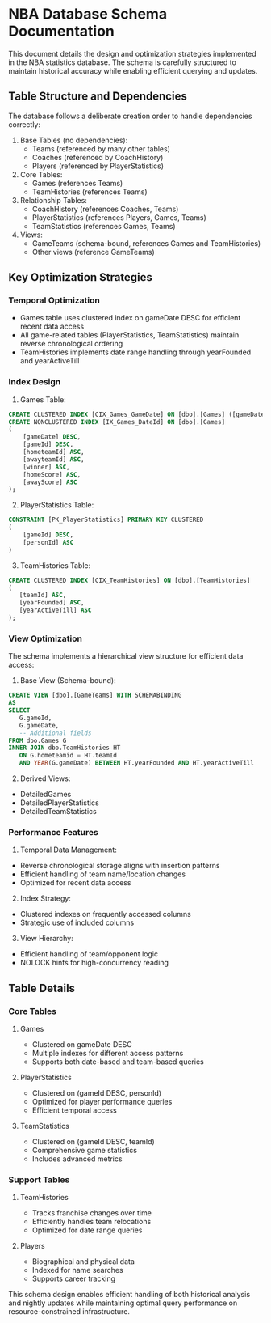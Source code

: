 # NBA Database Schema Documentation

This document details the design and optimization strategies implemented in the NBA statistics database. The schema is carefully structured to maintain historical accuracy while enabling efficient querying and updates.

## Table Structure and Dependencies

The database follows a deliberate creation order to handle dependencies correctly:

1. Base Tables (no dependencies):
   - Teams (referenced by many other tables)
   - Coaches (referenced by CoachHistory)
   - Players (referenced by PlayerStatistics)
2. Core Tables:
   - Games (references Teams)
   - TeamHistories (references Teams)
3. Relationship Tables:
   - CoachHistory (references Coaches, Teams)
   - PlayerStatistics (references Players, Games, Teams)
   - TeamStatistics (references Games, Teams)
4. Views:
   - GameTeams (schema-bound, references Games and TeamHistories)
   - Other views (reference GameTeams)

## Key Optimization Strategies

### Temporal Optimization
- Games table uses clustered index on gameDate DESC for efficient recent data access
- All game-related tables (PlayerStatistics, TeamStatistics) maintain reverse chronological ordering
- TeamHistories implements date range handling through yearFounded and yearActiveTill

### Index Design
1. Games Table:
```sql
CREATE CLUSTERED INDEX [CIX_Games_GameDate] ON [dbo].[Games] ([gameDate] DESC);
CREATE NONCLUSTERED INDEX [IX_Games_DateId] ON [dbo].[Games] 
(
    [gameDate] DESC,
    [gameId] DESC,
    [hometeamId] ASC,
    [awayteamId] ASC,
    [winner] ASC,
    [homeScore] ASC,
    [awayScore] ASC
);
```

2. PlayerStatistics Table:
```sql
CONSTRAINT [PK_PlayerStatistics] PRIMARY KEY CLUSTERED 
(
    [gameId] DESC,
    [personId] ASC
)
```

3. TeamHistories Table:
```sql
CREATE CLUSTERED INDEX [CIX_TeamHistories] ON [dbo].[TeamHistories]
(
   [teamId] ASC,
   [yearFounded] ASC,
   [yearActiveTill] ASC
);
```

### View Optimization
The schema implements a hierarchical view structure for efficient data access:

1. Base View (Schema-bound):
```sql
CREATE VIEW [dbo].[GameTeams] WITH SCHEMABINDING
AS
SELECT 
   G.gameId,
   G.gameDate,
   -- Additional fields
FROM dbo.Games G
INNER JOIN dbo.TeamHistories HT
   ON G.hometeamid = HT.teamId 
   AND YEAR(G.gameDate) BETWEEN HT.yearFounded AND HT.yearActiveTill
```

2. Derived Views:
- DetailedGames
- DetailedPlayerStatistics
- DetailedTeamStatistics

### Performance Features

1. Temporal Data Management:
- Reverse chronological storage aligns with insertion patterns
- Efficient handling of team name/location changes
- Optimized for recent data access

2. Index Strategy:
- Clustered indexes on frequently accessed columns
- Strategic use of included columns
  

3. View Hierarchy:
- Efficient handling of team/opponent logic
- NOLOCK hints for high-concurrency reading

## Table Details

### Core Tables
1. Games
   - Clustered on gameDate DESC
   - Multiple indexes for different access patterns
   - Supports both date-based and team-based queries

2. PlayerStatistics
   - Clustered on (gameId DESC, personId)
   - Optimized for player performance queries
   - Efficient temporal access

3. TeamStatistics
   - Clustered on (gameId DESC, teamId)
   - Comprehensive game statistics
   - Includes advanced metrics

### Support Tables
1. TeamHistories
   - Tracks franchise changes over time
   - Efficiently handles team relocations
   - Optimized for date range queries

2. Players
   - Biographical and physical data
   - Indexed for name searches
   - Supports career tracking

This schema design enables efficient handling of both historical analysis and nightly updates while maintaining optimal query performance on resource-constrained infrastructure.

